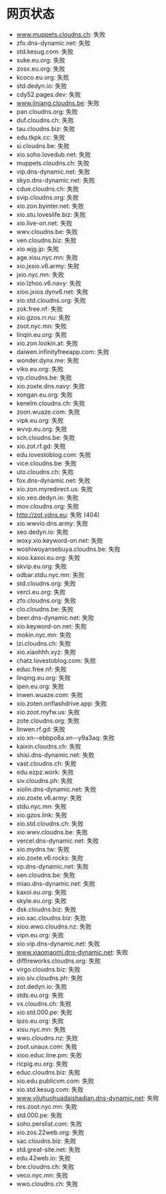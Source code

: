 # 网页状态
- www.muppets.cloudns.ch: 失败
- zfo.dns-dynamic.net: 失败
- std.kesug.com: 失败
- suke.eu.org: 失败
- zosx.eu.org: 失败
- kcoco.eu.org: 失败
- std.dedyn.io: 失败
- cdy52.pages.dev: 失败
- www.liniang.cloudns.be: 失败
- pan.cloudns.org: 失败
- duf.cloudns.ch: 失败
- tau.cloudns.biz: 失败
- edu.tkpk.cc: 失败
- si.cloudns.be: 失败
- xio.soho.lovedub.net: 失败
- muppets.cloudns.ch: 失败
- vip.dns-dynamic.net: 失败
- skyo.dns-dynamic.net: 失败
- cdue.cloudns.ch: 失败
- svip.cloudns.org: 失败
- xio.zon.byinter.net: 失败
- xio.stu.loveslife.biz: 失败
- xio.live-on.net: 失败
- wwv.cloudns.be: 失败
- ven.cloudns.biz: 失败
- xio.wjg.jp: 失败
- age.xisu.nyc.mn: 失败
- xio.jxsio.v6.army: 失败
- jxio.nyc.mn: 失败
- xio.lzhoo.v6.navy: 失败
- xioo.jxios.dynv6.net: 失败
- xio.std.cloudns.org: 失败
- zok.free.nf: 失败
- xio.gzos.rr.nu: 失败
- zoot.nyc.mn: 失败
- linqin.eu.org: 失败
- xio.zon.lookin.at: 失败
- daiwen.infinityfreeapp.com: 失败
- wonder.dynx.me: 失败
- viko.eu.org: 失败
- vp.cloudns.be: 失败
- xio.zoxte.dns.navy: 失败
- xongan.eu.org: 失败
- kenelm.cloudns.ch: 失败
- zoon.wuaze.com: 失败
- vipk.eu.org: 失败
- wvvp.eu.org: 失败
- sch.cloudns.be: 失败
- xio.zot.rf.gd: 失败
- edu.lovestoblog.com: 失败
- vice.cloudns.be: 失败
- uto.cloudns.ch: 失败
- fox.dns-dynamic.net: 失败
- xio.zon.myredirect.us: 失败
- xio.xeo.dedyn.io: 失败
- mov.cloudns.org: 失败
- http://zot.ydns.eu: 失败 (404)
- xio.wwvio.dns.army: 失败
- xeo.dedyn.io: 失败
- woxy.xio.keyword-on.net: 失败
- woshiwoyansebuya.cloudns.be: 失败
- xioo.kaxoi.eu.org: 失败
- skvip.eu.org: 失败
- odbar.stdu.nyc.mn: 失败
- std.cloudns.org: 失败
- vercl.eu.org: 失败
- zfo.cloudns.org: 失败
- clo.cloudns.be: 失败
- beer.dns-dynamic.net: 失败
- xio.keyword-on.net: 失败
- mokin.nyc.mn: 失败
- lzi.cloudns.ch: 失败
- xio.xiaohhh.xyz: 失败
- chatz.lovestoblog.com: 失败
- educ.free.nf: 失败
- linqing.eu.org: 失败
- ipen.eu.org: 失败
- inwen.wuaze.com: 失败
- xio.zoten.onflashdrive.app: 失败
- xio.zoot.myfw.us: 失败
- zote.cloudns.org: 失败
- linwen.rf.gd: 失败
- xio.xn--ebbpo8a.xn--y9a3aq: 失败
- kaixin.cloudns.ch: 失败
- shisi.dns-dynamic.net: 失败
- vast.cloudns.ch: 失败
- edu.ezpz.work: 失败
- siv.cloudns.ph: 失败
- xiolin.dns-dynamic.net: 失败
- xio.zoxte.v6.army: 失败
- stdu.nyc.mn: 失败
- xio.gzos.link: 失败
- xio.std.cloudns.ch: 失败
- xio.wwv.cloudns.be: 失败
- vercel.dns-dynamic.net: 失败
- xio.mydns.tw: 失败
- xio.zoxte.v6.rocks: 失败
- vp.dns-dynamic.net: 失败
- sen.cloudns.be: 失败
- miao.dns-dynamic.net: 失败
- kaxoi.eu.org: 失败
- skyle.eu.org: 失败
- dsk.cloudns.biz: 失败
- xio.sac.cloudns.biz: 失败
- xioo.wwo.cloudns.nz: 失败
- vipn.eu.org: 失败
- xio.vip.dns-dynamic.net: 失败
- www.xiaomaomi.dns-dynamic.net: 失败
- diffireworks.cloudns.org: 失败
- virgo.cloudns.biz: 失败
- xio.siv.cloudns.ph: 失败
- zot.dedyn.io: 失败
- stds.eu.org: 失败
- vx.cloudns.ch: 失败
- xio.std.000.pe: 失败
- ipzo.eu.org: 失败
- xisu.nyc.mn: 失败
- wwo.cloudns.nz: 失败
- zoot.unaux.com: 失败
- xioo.educ.line.pm: 失败
- ricpig.eu.org: 失败
- educ.cloudns.biz: 失败
- xio.edu.publicvm.com: 失败
- xio.std.kesug.com: 失败
- www.yiluhuohuadaishadian.dns-dynamic.net: 失败
- res.zoot.nyc.mn: 失败
- std.000.pe: 失败
- soho.perslist.com: 失败
- xio.zos.22web.org: 失败
- sac.cloudns.biz: 失败
- std.great-site.net: 失败
- edu.42web.io: 失败
- bre.cloudns.ch: 失败
- veco.nyc.mn: 失败
- wwo.cloudns.ch: 失败
